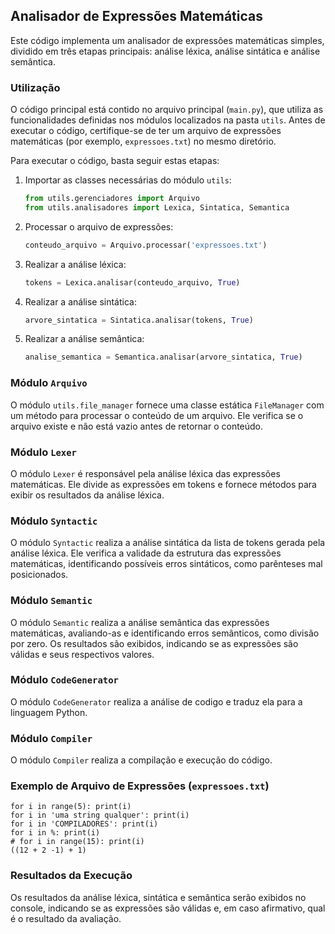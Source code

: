## Analisador de Expressões Matemáticas

Este código implementa um analisador de expressões matemáticas simples, dividido em três etapas principais: análise léxica, análise sintática e análise semântica.

### Utilização

O código principal está contido no arquivo principal (`main.py`), que utiliza as funcionalidades definidas nos módulos localizados na pasta `utils`. Antes de executar o código, certifique-se de ter um arquivo de expressões matemáticas (por exemplo, `expressoes.txt`) no mesmo diretório.

Para executar o código, basta seguir estas etapas:

1. Importar as classes necessárias do módulo `utils`:

    ```python
    from utils.gerenciadores import Arquivo
    from utils.analisadores import Lexica, Sintatica, Semantica
    ```

2. Processar o arquivo de expressões:

    ```python
    conteudo_arquivo = Arquivo.processar('expressoes.txt')
    ```

3. Realizar a análise léxica:

    ```python
    tokens = Lexica.analisar(conteudo_arquivo, True)
    ```

4. Realizar a análise sintática:

    ```python
    arvore_sintatica = Sintatica.analisar(tokens, True)
    ```

5. Realizar a análise semântica:

    ```python
    analise_semantica = Semantica.analisar(arvore_sintatica, True)
    ```

### Módulo `Arquivo`

O módulo `utils.file_manager` fornece uma classe estática `FileManager` com um método para processar o conteúdo de um arquivo. Ele verifica se o arquivo existe e não está vazio antes de retornar o conteúdo.

### Módulo `Lexer`

O módulo `Lexer` é responsável pela análise léxica das expressões matemáticas. Ele divide as expressões em tokens e fornece métodos para exibir os resultados da análise léxica.

### Módulo `Syntactic`

O módulo `Syntactic` realiza a análise sintática da lista de tokens gerada pela análise léxica. Ele verifica a validade da estrutura das expressões matemáticas, identificando possíveis erros sintáticos, como parênteses mal posicionados.

### Módulo `Semantic`

O módulo `Semantic` realiza a análise semântica das expressões matemáticas, avaliando-as e identificando erros semânticos, como divisão por zero. Os resultados são exibidos, indicando se as expressões são válidas e seus respectivos valores.

### Módulo `CodeGenerator`

O módulo `CodeGenerator` realiza a análise de codigo e traduz ela para a linguagem Python.

### Módulo `Compiler`

O módulo `Compiler` realiza a compilação e execução do código.

### Exemplo de Arquivo de Expressões (`expressoes.txt`)

```plaintext
for i in range(5): print(i)
for i in 'uma string qualquer': print(i)
for i in 'COMPILADORES': print(i)
for i in %: print(i)
# for i in range(15): print(i)
((12 + 2 -1) + 1)
```

### Resultados da Execução

Os resultados da análise léxica, sintática e semântica serão exibidos no console, indicando se as expressões são válidas e, em caso afirmativo, qual é o resultado da avaliação.